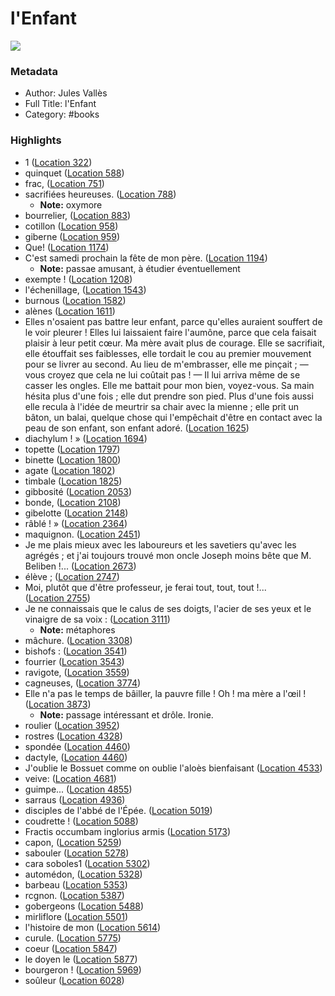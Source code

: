 # l'Enfant

![](https://m.media-amazon.com/images/I/71NjkLxRn2L._SY160.jpg)

### Metadata

- Author: Jules Vallès
- Full Title: l'Enfant
- Category: #books

### Highlights

- 1 ([Location 322](https://readwise.io/to_kindle?action=open&asin=B005PXI8IS&location=322))
- quinquet ([Location 588](https://readwise.io/to_kindle?action=open&asin=B005PXI8IS&location=588))
- frac, ([Location 751](https://readwise.io/to_kindle?action=open&asin=B005PXI8IS&location=751))
- sacrifiées heureuses. ([Location 788](https://readwise.io/to_kindle?action=open&asin=B005PXI8IS&location=788))
    - **Note:** oxymore
- bourrelier, ([Location 883](https://readwise.io/to_kindle?action=open&asin=B005PXI8IS&location=883))
- cotillon ([Location 958](https://readwise.io/to_kindle?action=open&asin=B005PXI8IS&location=958))
- giberne ([Location 959](https://readwise.io/to_kindle?action=open&asin=B005PXI8IS&location=959))
- Que! ([Location 1174](https://readwise.io/to_kindle?action=open&asin=B005PXI8IS&location=1174))
- C'est samedi prochain la fête de mon père. ([Location 1194](https://readwise.io/to_kindle?action=open&asin=B005PXI8IS&location=1194))
    - **Note:** passae amusant, à étudier éventuellement
- exempte ! ([Location 1208](https://readwise.io/to_kindle?action=open&asin=B005PXI8IS&location=1208))
- l'échenillage, ([Location 1543](https://readwise.io/to_kindle?action=open&asin=B005PXI8IS&location=1543))
- burnous ([Location 1582](https://readwise.io/to_kindle?action=open&asin=B005PXI8IS&location=1582))
- alènes ([Location 1611](https://readwise.io/to_kindle?action=open&asin=B005PXI8IS&location=1611))
- Elles n'osaient pas battre leur enfant, parce qu'elles auraient souffert de le voir pleurer ! Elles lui laissaient faire l'aumône, parce que cela faisait plaisir à leur petit cœur. Ma mère avait plus de courage. Elle se sacrifiait, elle étouffait ses faiblesses, elle tordait le cou au premier mouvement pour se livrer au second. Au lieu de m'embrasser, elle me pinçait ; — vous croyez que cela ne lui coûtait pas ! — Il lui arriva même de se casser les ongles. Elle me battait pour mon bien, voyez-vous. Sa main hésita plus d'une fois ; elle dut prendre son pied. Plus d'une fois aussi elle recula à l'idée de meurtrir sa chair avec la mienne ; elle prit un bâton, un balai, quelque chose qui l'empêchait d'être en contact avec la peau de son enfant, son enfant adoré. ([Location 1625](https://readwise.io/to_kindle?action=open&asin=B005PXI8IS&location=1625))
- diachylum ! » ([Location 1694](https://readwise.io/to_kindle?action=open&asin=B005PXI8IS&location=1694))
- topette ([Location 1797](https://readwise.io/to_kindle?action=open&asin=B005PXI8IS&location=1797))
- binette ([Location 1800](https://readwise.io/to_kindle?action=open&asin=B005PXI8IS&location=1800))
- agate ([Location 1802](https://readwise.io/to_kindle?action=open&asin=B005PXI8IS&location=1802))
- timbale ([Location 1825](https://readwise.io/to_kindle?action=open&asin=B005PXI8IS&location=1825))
- gibbosité ([Location 2053](https://readwise.io/to_kindle?action=open&asin=B005PXI8IS&location=2053))
- bonde, ([Location 2108](https://readwise.io/to_kindle?action=open&asin=B005PXI8IS&location=2108))
- gibelotte ([Location 2148](https://readwise.io/to_kindle?action=open&asin=B005PXI8IS&location=2148))
- râblé ! » ([Location 2364](https://readwise.io/to_kindle?action=open&asin=B005PXI8IS&location=2364))
- maquignon. ([Location 2451](https://readwise.io/to_kindle?action=open&asin=B005PXI8IS&location=2451))
- Je me plais mieux avec les laboureurs et les savetiers qu'avec les agrégés ; et j'ai toujours trouvé mon oncle Joseph moins bête que M. Beliben !... ([Location 2673](https://readwise.io/to_kindle?action=open&asin=B005PXI8IS&location=2673))
- élève ; ([Location 2747](https://readwise.io/to_kindle?action=open&asin=B005PXI8IS&location=2747))
- Moi, plutôt que d'être professeur, je ferai tout, tout, tout !... ([Location 2755](https://readwise.io/to_kindle?action=open&asin=B005PXI8IS&location=2755))
- Je ne connaissais que le calus de ses doigts, l'acier de ses yeux et le vinaigre de sa voix : ([Location 3111](https://readwise.io/to_kindle?action=open&asin=B005PXI8IS&location=3111))
    - **Note:** métaphores
- mâchure. ([Location 3308](https://readwise.io/to_kindle?action=open&asin=B005PXI8IS&location=3308))
- bishofs : ([Location 3541](https://readwise.io/to_kindle?action=open&asin=B005PXI8IS&location=3541))
- fourrier ([Location 3543](https://readwise.io/to_kindle?action=open&asin=B005PXI8IS&location=3543))
- ravigote, ([Location 3559](https://readwise.io/to_kindle?action=open&asin=B005PXI8IS&location=3559))
- cagneuses, ([Location 3774](https://readwise.io/to_kindle?action=open&asin=B005PXI8IS&location=3774))
- Elle n'a pas le temps de bâiller, la pauvre fille ! Oh ! ma mère a l'œil ! ([Location 3873](https://readwise.io/to_kindle?action=open&asin=B005PXI8IS&location=3873))
    - **Note:** passage intéressant et drôle. Ironie.
- roulier ([Location 3952](https://readwise.io/to_kindle?action=open&asin=B005PXI8IS&location=3952))
- rostres ([Location 4328](https://readwise.io/to_kindle?action=open&asin=B005PXI8IS&location=4328))
- spondée ([Location 4460](https://readwise.io/to_kindle?action=open&asin=B005PXI8IS&location=4460))
- dactyle, ([Location 4460](https://readwise.io/to_kindle?action=open&asin=B005PXI8IS&location=4460))
- J'oublie le Bossuet comme on oublie l'aloès bienfaisant ([Location 4533](https://readwise.io/to_kindle?action=open&asin=B005PXI8IS&location=4533))
- veive: ([Location 4681](https://readwise.io/to_kindle?action=open&asin=B005PXI8IS&location=4681))
- guimpe... ([Location 4855](https://readwise.io/to_kindle?action=open&asin=B005PXI8IS&location=4855))
- sarraus ([Location 4936](https://readwise.io/to_kindle?action=open&asin=B005PXI8IS&location=4936))
- disciples de l'abbé de l'Épée. ([Location 5019](https://readwise.io/to_kindle?action=open&asin=B005PXI8IS&location=5019))
- coudrette ! ([Location 5088](https://readwise.io/to_kindle?action=open&asin=B005PXI8IS&location=5088))
- Fractis occumbam inglorius armis ([Location 5173](https://readwise.io/to_kindle?action=open&asin=B005PXI8IS&location=5173))
- capon, ([Location 5259](https://readwise.io/to_kindle?action=open&asin=B005PXI8IS&location=5259))
- sabouler ([Location 5278](https://readwise.io/to_kindle?action=open&asin=B005PXI8IS&location=5278))
- cara soboles1 ([Location 5302](https://readwise.io/to_kindle?action=open&asin=B005PXI8IS&location=5302))
- automédon, ([Location 5328](https://readwise.io/to_kindle?action=open&asin=B005PXI8IS&location=5328))
- barbeau ([Location 5353](https://readwise.io/to_kindle?action=open&asin=B005PXI8IS&location=5353))
- rcgnon. ([Location 5387](https://readwise.io/to_kindle?action=open&asin=B005PXI8IS&location=5387))
- gobergeons ([Location 5488](https://readwise.io/to_kindle?action=open&asin=B005PXI8IS&location=5488))
- mirliflore ([Location 5501](https://readwise.io/to_kindle?action=open&asin=B005PXI8IS&location=5501))
- l'histoire de mon ([Location 5614](https://readwise.io/to_kindle?action=open&asin=B005PXI8IS&location=5614))
- curule. ([Location 5775](https://readwise.io/to_kindle?action=open&asin=B005PXI8IS&location=5775))
- coeur ([Location 5847](https://readwise.io/to_kindle?action=open&asin=B005PXI8IS&location=5847))
- le doyen le ([Location 5877](https://readwise.io/to_kindle?action=open&asin=B005PXI8IS&location=5877))
- bourgeron ! ([Location 5969](https://readwise.io/to_kindle?action=open&asin=B005PXI8IS&location=5969))
- soûleur ([Location 6028](https://readwise.io/to_kindle?action=open&asin=B005PXI8IS&location=6028))
